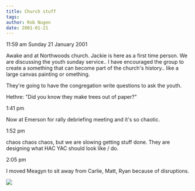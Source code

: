 ```yaml
---
title: Church stuff
tags: 
author: Rob Nugen
date: 2001-01-21
---
```


<p class=date>11:59 am Sunday 21 January 2001</p>

<p>Awake and at Northwoods church.  Jackie is here as a first time person.
We are discussing the youth sunday service..  I have encouraged the group to
create a something that can become part of the church's history.. like a
large canvas painting or omething.</p>

<p>They're going to have the congregation write questions to ask the
youth.</p>

<p>Hethre: "Did you know they make trees out of paper?"</p>

<p class=date>1:41 pm</p>

<p>Now at Emerson for rally debriefing meeting and it's so chaotic.</p>

<p class=date>1:52 pm</p>

<p>chaos chaos chaos, but we are slowing getting stuff done.  They are
designing what HAC YAC should look like / do.</p>

<p class=date>2:05 pm</p>

<p>I moved Meagyn to sit away from Carlie, Matt, Ryan because of
disruptions.</p>

<p><img src="/images/rob/wL-ROB.gif">

